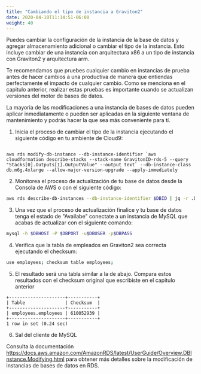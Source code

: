 ```yaml
---
title: "Cambiando el tipo de instancia a Graviton2"
date: 2020-04-10T11:14:51-06:00
weight: 40
---
```


Puedes cambiar la configuración de la instancia de la base de datos y agregar almacenamiento adicional o cambiar el tipo de la instancia.
Esto incluye cambiar de una instancia con arquitectura x86 a un tipo de instancia con Graviton2 y arquitectura arm.

Te recomendamos que pruebes cualquier cambio en instancias de prueba antes de hacer cambios a una productiva de manera que entiendas perfectamente el impacto de cualquier cambio. Como se menciona en el capitulo anterior, realizar estas pruebas es importante cuando se actualizan versiones del motor de bases de datos.

La mayoria de las modificaciones a una instancia de bases de datos pueden aplicar inmediatamente o pueden ser aplicadas en la siguiente ventana de mantenimiento y podrás hacer la que sea más conveniente para tí.


1. Inicia el proceso de cambiar el tipo de la instancia ejecutando el siguiente código en tu ambiente de Cloud9:
 
```

aws rds modify-db-instance --db-instance-identifier `aws cloudformation describe-stacks --stack-name GravitonID-rds-5 --query "Stacks[0].Outputs[1].OutputValue" --output text` --db-instance-class db.m6g.4xlarge --allow-major-version-upgrade --apply-immediately

```

2. Monitorea el proceso de actualización de tu base de datos desde la Consola de AWS o con el siguiente código:

```bash 
aws rds describe-db-instances --db-instance-identifier $DBID | jq -r .DBInstances[0].DBInstanceStatus
```
 
3. Una vez que el proceso de actualización finalice y tu base de datos tenga el estado de "Availabe" conectate a un instancia de MySQL que acabas de actualizar con el siguiente comando:

```bash
mysql -h $DBHOST -P $DBPORT -u$DBUSER -p$DBPASS
```


4. Verifica que la tabla de empleados en Graviton2 sea correcta ejecutando el checksum:

```bash
use employees; checksum table employees;
```

5. El resultado será una tabla similar a la de abajo. Compara estos resultados con el checksum original que escribiste en el capitulo anterior

```
+---------------------+-----------+
| Table               | Checksum  |
+---------------------+-----------+
| employees.employees | 610052939 |
+---------------------+-----------+
1 row in set (0.24 sec)
```

6. Sal del cliente de MySQL

Consulta la documentación https://docs.aws.amazon.com/AmazonRDS/latest/UserGuide/Overview.DBInstance.Modifying.html para obtener más detalles sobre la modificación de instancias de bases de datos en RDS.
